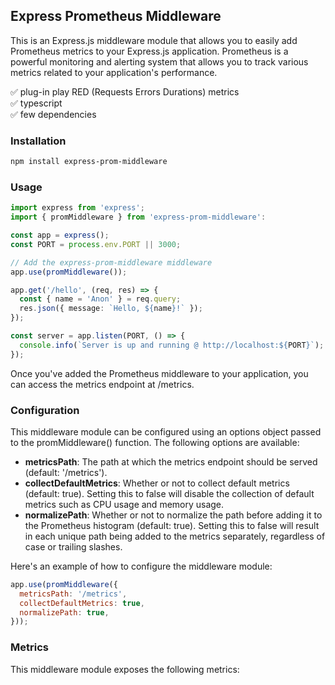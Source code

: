 ## Express Prometheus Middleware

This is an Express.js middleware module that allows you to easily add Prometheus metrics to your Express.js application. 
Prometheus is a powerful monitoring and alerting system that allows you to track various metrics related to your application's performance.

✅ plug-in play RED (Requests Errors Durations) metrics  
✅ typescript  
✅ few dependencies  

### Installation

```bash
npm install express-prom-middleware
```

### Usage

```typescript
import express from 'express';
import { promMiddleware } from 'express-prom-middleware':

const app = express();
const PORT = process.env.PORT || 3000;

// Add the express-prom-middleware middleware
app.use(promMiddleware());

app.get('/hello', (req, res) => {
  const { name = 'Anon' } = req.query;
  res.json({ message: `Hello, ${name}!` });
});

const server = app.listen(PORT, () => {
  console.info(`Server is up and running @ http://localhost:${PORT}`);
});
```

Once you've added the Prometheus middleware to your application, you can access the metrics endpoint at /metrics.


### Configuration  
This middleware module can be configured using an options object passed to the promMiddleware() function. The following options are available:

* **metricsPath**: The path at which the metrics endpoint should be served (default: '/metrics').
* **collectDefaultMetrics**: Whether or not to collect default metrics (default: true). Setting this to false will disable the collection of default metrics such as CPU usage and memory usage.
* **normalizePath**: Whether or not to normalize the path before adding it to the Prometheus histogram (default: true). Setting this to false will result in each unique path being added to the metrics separately, regardless of case or trailing slashes.

Here's an example of how to configure the middleware module:

```js
app.use(promMiddleware({
  metricsPath: '/metrics',
  collectDefaultMetrics: true,
  normalizePath: true,
}));
```

### Metrics  
This middleware module exposes the following metrics:







